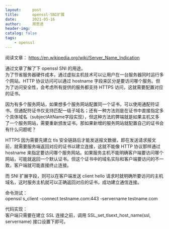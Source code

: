 ```yaml
---
layout:     post
title:      openssl-SNI扩展
date:       2021-05-16
author:     周思进
header-img:	
catalog: false
tags:
    - openssl
---
```



阅读文章：
https://en.wikipedia.org/wiki/Server_Name_Indication  

通过文章了解了下 openssl SNI 的用途。  
为了节省服务器硬件成本，通过虚拟主机技术可以让用户在一台服务器同时运行多个网站。HTTP 协议访问可以通过 hostname 字段来区分是要访问哪个服务。但为了访问安全性，会考虑所有提供的服务都支持 HTTPS 访问，这就需要配置对应的证书。

因为有多个服务网站，如果想多个服务网站配置同一个证书，可以使用通配符证书，但通配符证书仅支持匹配一级子域名；还有一种方法则是在证书中直接指定多个具体域名（subjectAltName字段实现），但这种方法的弊端就是如果主机又多了一个服务网站，需要重新颁发证书。那如果新增的服务网站就配置自己的证书会有什么问题呢？

HTTPS 因为需要先建立 tls 安全链路后才能发送报文数据，即在发送请求报文前，就需要服务端返回对应的证书以建立连接，这就不能像 HTTP 协议那样通过 hostname 来指定要访问哪个服务网站。如果服务主机不能明确客户端要访问哪个网站，可能就返回一个默认证书。但这个证书中的域名实际和客户端要访问的不一致，客户端就可能直接终止连接。

而 SNI 扩展字段，则可以在客户端发送 client hello 请求时就明确所要访问的主机域名，这时服务主机就可以正确返回对应的证书，成功建立通信连接。


命令测试：  
openssl s_client -connect testname.com:443 -servername testname.com


代码实现：  
客户端只需要在建立 SSL 连接之前，调用  SSL_set_tlsext_host_name(ssl, servername) 接口设置下即可。

